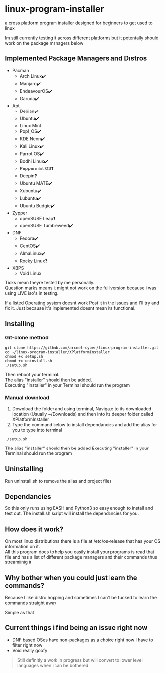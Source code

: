 # linux-program-installer
a cross platform program installer designed for beginners to get used to linux 

Im still currently testing it across different platforms but it potentally should work on the package managers below

## Implemented Package Managers and Distros
- Pacman
  - Arch Linux✔️
  - Manjaro✔️
  - EndeavourOS✔️
  - Garuda✔️  
- Apt
  - Debian✔️
  - Ubuntu✔️
  - Linux Mint
  - Pop!_OS✔️
  - KDE Neon✔️
  - Kali Linux✔️
  - Parrot OS✔️
  - Bodhi Linux✔️
  - Peppermint OS❓
  - Deepin❓
  - Ubuntu MATE✔️
  - Xubuntu✔️
  - Lubuntu✔️
  - Ubuntu Budgie✔️
- Zypper
  - openSUSE Leap❓
  - openSUSE Tumbleweed✔️
- DNF
  - Fedora✔️
  - CentOS✔️
  - AlmaLinux✔️
  - Rocky Linux❓
- XBPS
  - Void Linux
  
Ticks mean theyre tested by me personally.  
Question marks means it might not work on the full version because i was using LIVE iso's in testing.


If a listed Operating system doesnt work Post it in the issues and I'll try and fix it. Just because it's implemented doesnt mean its functional.



## Installing

### Git-clone method

```
git clone https://github.com/arcnet-cyber/linux-program-installer.git
cd ~/linux-program-installer/XPlatformInstaller
chmod +x setup.sh
chmod +x uninstall.sh
./setup.sh
```
Then reboot your terminal.  
The alias "installer" should then be added.  
Executing "installer" in your Terminal should run the program

### Manual download

1. Download the folder and using terminal, Navigate to its downloaded location (Usually ~/Downloads) and then into its deeper folder called XPlatformInstaller
2. Type the command below to install dependancies and add the alias for you to type into terminal

```
./setup.sh
```
The alias "installer" should then be added 
Executing "installer" in your Terminal should run the program


## Uninstalling

Run uninstall.sh to remove the alias and project files

## Dependancies

So this only runs using BASH and Python3 so easy enough to install and test out.
The install.sh script will install the dependancies for you.


## How does it work?

On most linux distributions there is a file at /etc/os-release that has your OS information on it.  
All this program does to help you easily install your programs is read that file and has a list of different package managers and their commands thus streamlinig it

## Why bother when you could just learn the commands?

Because I like distro hopping and sometimes I can't be fucked to learn the commands straight away  

Simple as that


## Current things i find being an issue right now

- DNF based OSes have non-packages as a choice right now I have to filter right now
- Void really goofy

> Still definitly a work in progress but will convert to lower level languages when i can be bothered
